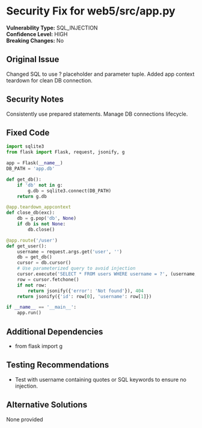 # Security Fix for web5/src/app.py

**Vulnerability Type:** SQL_INJECTION  
**Confidence Level:** HIGH  
**Breaking Changes:** No

## Original Issue
Changed SQL to use ? placeholder and parameter tuple. Added app context teardown for clean DB connection.

## Security Notes
Consistently use prepared statements. Manage DB connections lifecycle.

## Fixed Code
```py
import sqlite3
from flask import Flask, request, jsonify, g

app = Flask(__name__)
DB_PATH = 'app.db'

def get_db():
    if 'db' not in g:
        g.db = sqlite3.connect(DB_PATH)
    return g.db

@app.teardown_appcontext
def close_db(exc):
    db = g.pop('db', None)
    if db is not None:
        db.close()

@app.route('/user')
def get_user():
    username = request.args.get('user', '')
    db = get_db()
    cursor = db.cursor()
    # Use parameterized query to avoid injection
    cursor.execute('SELECT * FROM users WHERE username = ?', (username,))
    row = cursor.fetchone()
    if not row:
        return jsonify({'error': 'Not found'}), 404
    return jsonify({'id': row[0], 'username': row[1]})

if __name__ == '__main__':
    app.run()
```

## Additional Dependencies
- from flask import g

## Testing Recommendations
- Test with username containing quotes or SQL keywords to ensure no injection.

## Alternative Solutions
None provided
